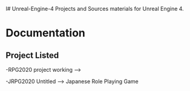 I# Unreal-Engine-4
Projects and Sources materials for Unreal Engine 4.

# Documentation


Project Listed
-----------------
-RPG2020 project working -->

-JRPG2020 Untitled --> Japanese Role Playing Game
